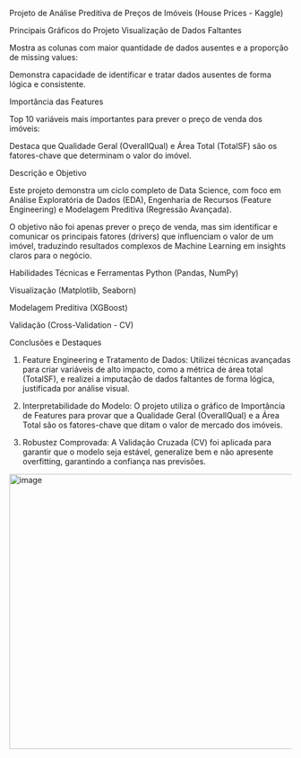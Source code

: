 Projeto de Análise Preditiva de Preços de Imóveis (House Prices - Kaggle)

Principais Gráficos do Projeto
Visualização de Dados Faltantes

Mostra as colunas com maior quantidade de dados ausentes e a proporção de missing values:

Demonstra capacidade de identificar e tratar dados ausentes de forma lógica e consistente.

Importância das Features

Top 10 variáveis mais importantes para prever o preço de venda dos imóveis:

Destaca que Qualidade Geral (OverallQual) e Área Total (TotalSF) são os fatores-chave que determinam o valor do imóvel.


Descrição e Objetivo

Este projeto demonstra um ciclo completo de Data Science, com foco em Análise Exploratória de Dados (EDA), Engenharia de Recursos (Feature Engineering) e Modelagem Preditiva (Regressão Avançada).

O objetivo não foi apenas prever o preço de venda, mas sim identificar e comunicar os principais fatores (drivers) que influenciam o valor de um imóvel, traduzindo resultados complexos de Machine Learning em insights claros para o negócio.

Habilidades Técnicas e Ferramentas
Python (Pandas, NumPy)

Visualização (Matplotlib, Seaborn)

Modelagem Preditiva (XGBoost)

Validação (Cross-Validation - CV)

Conclusões e Destaques 

1. Feature Engineering e Tratamento de Dados: Utilizei técnicas avançadas para criar variáveis de alto impacto, como a métrica de área total (TotalSF), e realizei a imputação de dados faltantes de forma lógica, justificada por análise visual.

2. Interpretabilidade do Modelo: O projeto utiliza o gráfico de Importância de Features para provar que a Qualidade Geral (OverallQual) e a Área Total são os fatores-chave que ditam o valor de mercado dos imóveis.

3. Robustez Comprovada: A Validação Cruzada (CV) foi aplicada para garantir que o modelo seja estável, generalize bem e não apresente overfitting, garantindo a confiança nas previsões.
<img width="989" height="490" alt="image" src="https://github.com/user-attachments/assets/b611d763-a866-4f6b-8aea-39e71bfb740b" />

